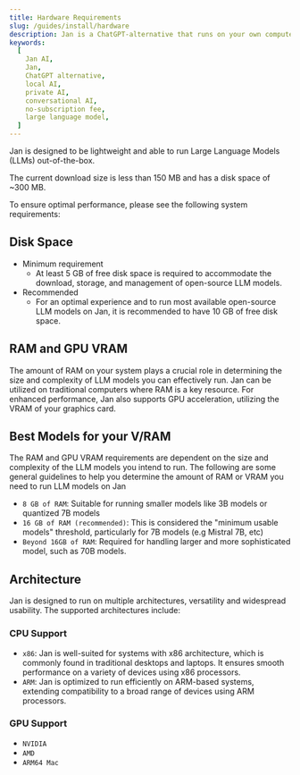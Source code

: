 ```yaml
---
title: Hardware Requirements
slug: /guides/install/hardware
description: Jan is a ChatGPT-alternative that runs on your own computer, with a local API server.
keywords:
  [
    Jan AI,
    Jan,
    ChatGPT alternative,
    local AI,
    private AI,
    conversational AI,
    no-subscription fee,
    large language model,
  ]
---
```


Jan is designed to be lightweight and able to run Large Language Models (LLMs) out-of-the-box.

The current download size is less than 150 MB and has a disk space of ~300 MB.

To ensure optimal performance, please see the following system requirements:

## Disk Space

- Minimum requirement
  - At least 5 GB of free disk space is required to accommodate the download, storage, and management of open-source LLM models.
- Recommended
  - For an optimal experience and to run most available open-source LLM models on Jan, it is recommended to have 10 GB of free disk space.

## RAM and GPU VRAM

The amount of RAM on your system plays a crucial role in determining the size and complexity of LLM models you can effectively run. Jan can be utilized on traditional computers where RAM is a key resource. For enhanced performance, Jan also supports GPU acceleration, utilizing the VRAM of your graphics card.

## Best Models for your V/RAM

The RAM and GPU VRAM requirements are dependent on the size and complexity of the LLM models you intend to run. The following are some general guidelines to help you determine the amount of RAM or VRAM you need to run LLM models on Jan

- `8 GB of RAM`: Suitable for running smaller models like 3B models or quantized 7B models
- `16 GB of RAM (recommended)`: This is considered the "minimum usable models" threshold, particularly for 7B models (e.g Mistral 7B, etc)
- `Beyond 16GB of RAM`: Required for handling larger and more sophisticated model, such as 70B models.

## Architecture

Jan is designed to run on multiple architectures, versatility and widespread usability. The supported architectures include:

### CPU Support

- `x86`: Jan is well-suited for systems with x86 architecture, which is commonly found in traditional desktops and laptops. It ensures smooth performance on a variety of devices using x86 processors.
- `ARM`: Jan is optimized to run efficiently on ARM-based systems, extending compatibility to a broad range of devices using ARM processors.

### GPU Support

- `NVIDIA`
- `AMD`
- `ARM64 Mac`

